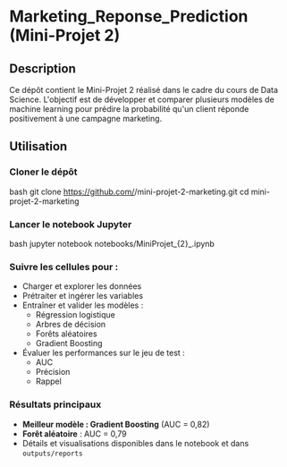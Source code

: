 # Marketing_Reponse_Prediction (Mini-Projet 2)

## Description

Ce dépôt contient le Mini-Projet 2 réalisé dans le cadre du cours de Data Science. L'objectif est de développer et comparer plusieurs modèles de machine learning pour prédire la probabilité qu'un client réponde positivement à une campagne marketing.

## Utilisation

### Cloner le dépôt

bash
git clone https://github.com/<votre-utilisateur>/mini-projet-2-marketing.git
cd mini-projet-2-marketing

### Lancer le notebook Jupyter

bash
jupyter notebook notebooks/MiniProjet_{2}_<OUARAZ Sanaa:Asmaa>.ipynb
### Suivre les cellules pour :

- Charger et explorer les données  
- Prétraiter et ingérer les variables  
- Entraîner et valider les modèles :
  - Régression logistique  
  - Arbres de décision  
  - Forêts aléatoires  
  - Gradient Boosting  
- Évaluer les performances sur le jeu de test :
  - AUC  
  - Précision  
  - Rappel

### Résultats principaux

- **Meilleur modèle : Gradient Boosting** (AUC = 0,82)  
- **Forêt aléatoire** : AUC = 0,79  
- Détails et visualisations disponibles dans le notebook et dans `outputs/reports`
